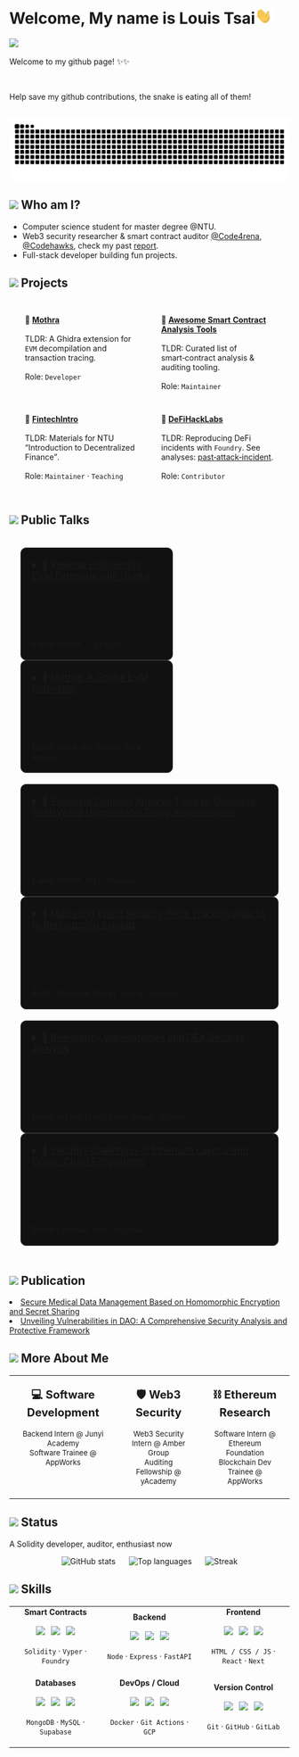 <h1> Welcome, My name is Louis Tsai<img src="https://github.com/ABSphreak/ABSphreak/blob/master/gifs/Hi.gif" width="30px"></h1>
<img src="https://komarev.com/ghpvc/?username=LouisTsai-Csie&label=Profile%20views&color=0e75b6&style=flat" />

Welcome to my github page! ✨✨ <br>

<br>

<p font-size="3px"> Help save my github contributions, the snake is eating all of them! </p>

<br>
<picture>
  <source media="(prefers-color-scheme: dark)" srcset="https://raw.githubusercontent.com/LouisTsai-Csie/LouisTsai-Csie/output/github-contribution-grid-snake-dark.svg">
  <source media="(prefers-color-scheme: light)" srcset="https://raw.githubusercontent.com/LouisTsai-Csie/LouisTsai-Csie/output/github-contribution-grid-snake-dark.svg">
  <img alt="github contribution grid snake animation" src="https://raw.githubusercontent.com/LouisTsai-Csie/LouisTsai-Csie/output/github-contribution-grid-snake-dark.svg">
</picture>

<h2> <img src = "https://github.com/7oSkaaa/7oSkaaa/blob/main/Images/about_me.gif?raw=true" width = 30px> Who am I?</h2>

+ Computer science student for master degree @NTU.
+ Web3 security researcher & smart contract auditor <a href="https://code4rena.com/@LouisTsai">@Code4rena</a>, <a href="https://www.codehawks.com/profile/clloixi3x0000la08i46r5hc8">@Codehawks</a>, check my past <a href="https://github.com/LouisTsai-Csie/audit-profile">report</a>.
+ Full-stack developer building fun projects.

<h2>
  <img src="https://github.com/7oSkaaa/7oSkaaa/blob/main/Images/about_me.gif?raw=true" width="30">
  Projects
</h2>

<table align="center" width="100%" style="border-collapse:separate; border-spacing:14px;">
  <tr>
    <td align="left" width="50%" style="vertical-align:top; padding:14px;">
      <div>
        <b>👾 <a href="https://github.com/syjcnss/Mothra">Mothra</a></b><br/><br/>
        <span>TLDR: A Ghidra extension for <code>EVM</code> decompilation and transaction tracing.</span><br/><br/>
        <span>Role: <code>Developer</code></span>
      </div>
    </td>
    <td align="left" width="50%" style="vertical-align:top; padding:14px;">
      <div>
        <b>👾 <a href="https://github.com/LouisTsai-Csie/awesome-smart-contract-analysis-tools">Awesome Smart Contract Analysis Tools</a></b><br/><br/>
        <span>TLDR: Curated list of smart‑contract analysis & auditing tooling.</span><br/><br/>
        <span>Role: <code>Maintainer</code></span>
      </div>
    </td>
  </tr>
  <tr>
    <td align="left" width="50%" style="vertical-align:top; padding:14px;">
      <div>
        <b>👾 <a href="https://github.com/FinTechIntro">FintechIntro</a></b><br/><br/>
        <span>TLDR: Materials for NTU “Introduction to Decentralized Finance”.</span><br/><br/>
        <span>Role: <code>Maintainer</code> · <code>Teaching</code></span>
      </div>
    </td>
    <td align="left" width="50%" style="vertical-align:top; padding:14px;">
      <div>
        <b>👾 <a href="https://github.com/SunWeb3Sec/DeFiHackLabs">DeFiHackLabs</a></b><br/><br/>
        <span>TLDR: Reproducing DeFi incidents with <code>Foundry</code>. See analyses: <a href="https://github.com/LouisTsai-Csie/past-attack-incident">past‑attack‑incident</a>.</span><br/><br/>
        <span>Role: <code>Contributor</code></span>
      </div>
    </td>
  </tr>
</table>


<h2>
  <img src="https://github.com/7oSkaaa/7oSkaaa/blob/main/Images/about_me.gif?raw=true" width="30">
  Public Talks
</h2>

<table width="100%" style="margin:0 auto; border-collapse:separate; border-spacing:20px;">
  <tr>
    <td width="50%" style="background-color:#111; border:1px solid #333; border-radius:10px; padding:20px; display:flex; flex-direction:column; justify-content:space-between; min-height:160px;">
      <div>
        <details>
          <summary style="font-size:1.05rem;">👾 <a href="https://speak.devcon.org/devcon7-sea/talk/GSJ8EC/">Reverse Engineering EVM Bytecode with Ghidra</a></summary>
          <br/>
          Using <code>Ghidra</code> to decompile & trace <code>EVM</code> bytecode for auditing and research.
        </details>
      </div><br/>
      <div style="margin-top:20px;">Event: <code>Devcon 7</code> · <code>English</code></div>
    </td>
    <td width="50%" style="background-color:#111; border:1px solid #333; border-radius:10px; padding:20px; display:flex; flex-direction:column; justify-content:space-between; min-height:160px;">
      <div>
        <details>
          <summary style="font-size:1.05rem;">👾 <a href="https://www.blackhat.com/eu-24/arsenal/schedule/index.html#mothra-a-ghidra-evm-extension-42227">Mothra: A Ghidra EVM Extension</a></summary>
          <br/>
          <code>Mothra</code> adds EVM disassembly, decompilation, and transaction tracing to <code>Ghidra</code>.
        </details>
      </div><br/>
      <div style="margin-top:20px;">Event: <code>Black Hat Europe 2024</code> · <code>English</code></div>
    </td>
  </tr>

  <tr>
    <td style="background-color:#111; border:1px solid #333; border-radius:10px; padding:20px; display:flex; flex-direction:column; justify-content:space-between; min-height:160px;">
      <div>
        <details>
          <summary style="font-size:1.05rem;">👾 <a href="https://coscup.org/2024/en/session/DXAPTQ">Exploring Contract Analysis Tools by Unveiling Real-World Upgradeable Proxy Vulnerabilities</a></summary>
          <br/>
          Real-world upgradeable proxy risks and <code>Foundry</code> PoCs.
        </details>
      </div><br/>
      <div style="margin-top:20px;">Event: <code>COSCUP 2024</code> · <code>Chinese</code></div>
    </td>
    <td style="background-color:#111; border:1px solid #333; border-radius:10px; padding:20px; display:flex; flex-direction:column; justify-content:space-between; min-height:160px;">
      <div>
        <details>
          <summary style="font-size:1.05rem;">👾 <a href="https://www.canva.com/design/DAGNV4nS9Co/_mtaC9X71QC0_amZPEHo9Q/edit">Mastering Web3 Security: From Tracking Attacks to Reproducing Exploits</a></summary>
          <br/>
          From attack tracking to exploit reproduction, with DEX/oracle case studies.
        </details>
      </div><br />
      <div style="margin-top:20px;">Event: <code>Ethereum Taipei Meetup</code> · <code>Chinese</code></div>
    </td>
  </tr>

  <tr>
    <td style="background-color:#111; border:1px solid #333; border-radius:10px; padding:20px; display:flex; flex-direction:column; justify-content:space-between; min-height:160px;">
      <div>
        <details>
          <summary style="font-size:1.05rem;">👾 <a href="https://www.youtube.com/watch?v=NNwcBCeNYV0">Reentrancy Vulnerabilities and DEX Security Analysis</a></summary>
          <br/>
          Modern reentrancy patterns, CEI pitfalls, and DEX edge cases.
        </details>
      </div><br/>
      <div style="margin-top:20px;">Event: <code>DeFiHackLabs Study Group</code> · <code>Chinese</code></div>
    </td>
    <td style="background-color:#111; border:1px solid #333; border-radius:10px; padding:20px; display:flex; flex-direction:column; justify-content:space-between; min-height:160px;">
      <div>
        <details>
          <summary style="font-size:1.05rem;">👾 <a href="https://cybersec.ithome.com.tw/2025/session-page/3588">Security Challenges in Ethereum Layer 2 and Cross-Chain Ecosystems</a></summary>
          <br/>
          Risks in bridges, sequencers, and cross-chain messaging layers.
        </details>
      </div><br/>
      <div style="margin-top:20px;">Event: <code>CyberSec 2025</code> · <code>Chinese</code></div>
    </td>
  </tr>
</table>


<h2> <img src = "https://github.com/7oSkaaa/7oSkaaa/blob/main/Images/about_me.gif?raw=true" width = 30px> Publication </h2>
<li> <a href="https://ieeexplore.ieee.org/document/10349130">Secure Medical Data Management Based on Homomorphic Encryption and Secret Sharing</a </li>
<li> <a href="https://www.computer.org/csdl/proceedings-article/blockchain/2023/192900a151/1U85Itfjn1K">Unveiling Vulnerabilities in DAO: A Comprehensive Security Analysis and Protective Framework</a></li>

<h2>
  <img src="https://github.com/7oSkaaa/7oSkaaa/blob/main/Images/about_me.gif?raw=true" width="30">
  More About Me
</h2>

<table align="center" style="border-collapse: collapse;">
  <tr>
    <!-- Software Development -->
    <td align="center" width="400" height="180" style="padding: 20px; vertical-align: top;">
      <span style="font-size: 20px; font-weight: bold;"><b>💻 Software Development</b></span><br><br>
      <span style="font-size: 13px;">Backend Intern @ Junyi Academy</span><br>
      <span style="font-size: 13px;">Software Trainee @ AppWorks</span>
    </td>
    <!-- Web3 Security -->
    <td align="center" width="400" height="180" style="padding: 20px; vertical-align: top;">
      <span style="font-size: 20px; font-weight: bold;"><b>🛡️ Web3 Security</b></span><br><br>
      <span style="font-size: 13px;">Web3 Security Intern @ Amber Group</span><br>
      <span style="font-size: 13px;">Auditing Fellowship @ yAcademy</span>
    </td>
    <!-- Ethereum Research -->
    <td align="center" width="400" height="180" style="padding: 20px; vertical-align: top;">
      <span style="font-size: 20px; font-weight: bold;"><b>⛓️ Ethereum Research</b></span><br><br>
      <span style="font-size: 13px;">Software Intern @ Ethereum Foundation</span><br>
      <span style="font-size: 13px;">Blockchain Dev Trainee @ AppWorks</span>
    </td>
  </tr>
</table>



<h2><img src="https://github.com/7oSkaaa/7oSkaaa/blob/main/Images/about_me.gif?raw=true" width="30"> Status</h2>
<p>A Solidity developer, auditor, enthusiast now</p>

<p align="center">
  <img height="140" src="https://github-readme-stats.vercel.app/api?username=LouisTsai-Csie&show_icons=true&theme=tokyonight&rank_icon=github&hide_border=true" alt="GitHub stats">
  <img src="data:image/gif;base64,R0lGODlhAQABAAAAACw=" width="16" height="1" alt="">
  <img height="140" src="https://github-readme-stats.vercel.app/api/top-langs/?username=LouisTsai-Csie&layout=compact&theme=tokyonight&langs_count=5&hide=html,css&hide_border=true" alt="Top languages">
  <img src="data:image/gif;base64,R0lGODlhAQABAAAAACw=" width="16" height="1" alt="">
  <img height="140" src="https://streak-stats.demolab.com?user=LouisTsai-Csie&theme=tokyonight&hide_border=true" alt="Streak">
</p>

<h2><img src="https://github.com/7oSkaaa/7oSkaaa/blob/main/Images/about_me.gif?raw=true" width="30"> Skills</h2>

<table align="center" width="100%">
  <colgroup>
    <col width="33%"><col width="34%"><col width="33%">
  </colgroup>
  <tr>
    <td align="center">
      <b>Smart Contracts</b><br/><br/>
      <img src="https://cdn.jsdelivr.net/gh/devicons/devicon/icons/solidity/solidity-original.svg" height="28" />
      &nbsp;&nbsp;<img src="https://cdn.jsdelivr.net/gh/devicons/devicon/icons/python/python-original.svg" height="28" />
      &nbsp;&nbsp;<img src="https://cdn.jsdelivr.net/gh/devicons/devicon/icons/javascript/javascript-original.svg" height="28" />
      <br/><br/><code>Solidity</code> · <code>Vyper</code> · <code>Foundry</code><br/><br/>
    </td>
    <td align="center">
      <b>Backend</b><br/><br/>
      <img src="https://cdn.jsdelivr.net/gh/devicons/devicon/icons/nodejs/nodejs-original.svg" height="28" />
      &nbsp;&nbsp;<img src="https://cdn.jsdelivr.net/gh/devicons/devicon/icons/express/express-original.svg" height="28" />
      &nbsp;&nbsp;<img src="https://cdn.jsdelivr.net/gh/devicons/devicon/icons/python/python-original.svg" height="28" />
      <br/><br/><code>Node</code> · <code>Express</code> · <code>FastAPI</code><br/><br/>
    </td>
    <td align="center">
      <b>Frontend</b><br/><br/>
      <img src="https://cdn.jsdelivr.net/gh/devicons/devicon/icons/react/react-original.svg" height="28" />
      &nbsp;&nbsp;<img src="https://cdn.jsdelivr.net/gh/devicons/devicon/icons/nextjs/nextjs-original.svg" height="28" />
      &nbsp;&nbsp;<img src="https://cdn.jsdelivr.net/gh/devicons/devicon/icons/chakraui/chakraui-original.svg" height="28" />
      <br/><br/><code>HTML / CSS / JS</code> · <code>React</code> · <code>Next</code><br/><br/>
    </td>
  </tr>
  <tr>
    <td align="center">
      <b>Databases</b><br/><br/>
      <img src="https://cdn.jsdelivr.net/gh/devicons/devicon/icons/mongodb/mongodb-original.svg" height="28" />
      &nbsp;&nbsp;<img src="https://cdn.jsdelivr.net/gh/devicons/devicon/icons/mysql/mysql-original.svg" height="28" />
      &nbsp;&nbsp;<img src="https://raw.githubusercontent.com/simple-icons/simple-icons/develop/icons/supabase.svg" height="28" />
      <br/><br/><code>MongoDB</code> · <code>MySQL</code> · <code>Supabase</code><br/><br/>
    </td>
    <td align="center">
      <b>DevOps / Cloud</b><br/><br/>
      <img src="https://cdn.jsdelivr.net/gh/devicons/devicon/icons/docker/docker-original.svg" height="28" />
      &nbsp;&nbsp;<img src="https://cdn.jsdelivr.net/gh/devicons/devicon/icons/kubernetes/kubernetes-plain.svg" height="28" />
      &nbsp;&nbsp;<img src="https://cdn.jsdelivr.net/gh/devicons/devicon/icons/nginx/nginx-original.svg" height="28" />
      <br/><br/><code>Docker</code> · <code>Git Actions</code> · <code>GCP</code><br/><br/>
    </td>
    <td align="center">
      <b>Version Control</b><br/><br/>
      <img src="https://cdn.jsdelivr.net/gh/devicons/devicon/icons/git/git-original.svg" height="28" />
      &nbsp;&nbsp;<img src="https://cdn.jsdelivr.net/gh/devicons/devicon/icons/github/github-original.svg" height="28" />
      &nbsp;&nbsp;<img src="https://cdn.jsdelivr.net/gh/devicons/devicon/icons/gitlab/gitlab-original.svg" height="28" />
      <br/><br/><code>Git</code> · <code>GitHub</code> · <code>GitLab</code><br/><br/>
    </td>
  </tr>
</table>
